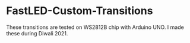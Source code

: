 # FastLED-Custom-Transitions
These transitions are tested on WS2812B chip with Arduino UNO. I made these during Diwali 2021.
